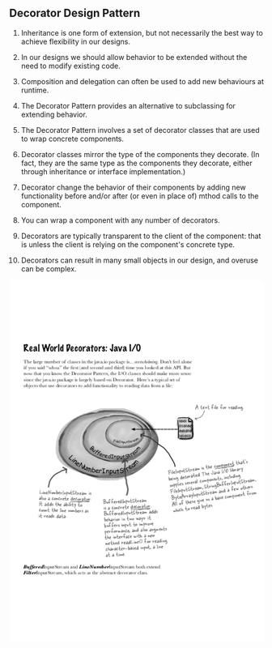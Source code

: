 ## Decorator Design Pattern

1. Inheritance is one form of extension, but not necessarily the best way to achieve flexibility in our designs.

2. In our designs we should allow behavior to be extended without the need to modify existing code.

3. Composition and delegation can often be used to add new behaviours at runtime.

4. The Decorator Pattern provides an alternative to subclassing for extending behavior.

5. The Decorator Pattern involves a set of decorator classes that are used to wrap concrete components.

6.  Decorator classes mirror the type of the components they decorate. (In fact, they are the same type as the components they decorate, either through inheritance or interface implementation.)

7. Decorator change the behavior of their components by adding new functionality before and/or after (or even in place of) mthod calls to the component.

8. You can wrap a component with any number of decorators.

9. Decorators are typically transparent to the client of the component: that is unless the client is relying on the component's concrete type.

10. Decorators can result in many small objects in our design, and overuse can be complex.



![Decorator pattern in java io](javaio.png?raw=true "decorator pattern")